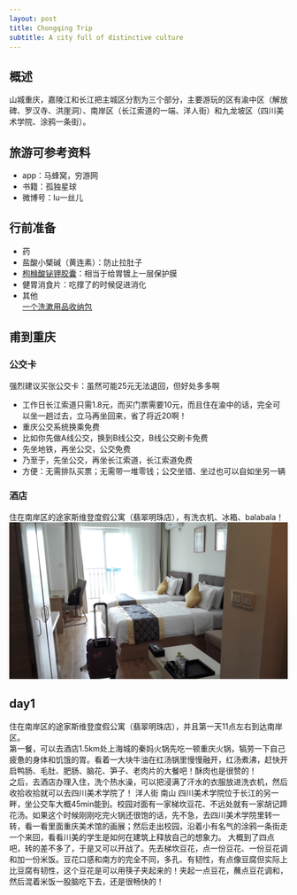 ```yaml
---
layout: post
title: Chongqing Trip
subtitle: A city full of distinctive culture
---
```

## 概述
山城重庆，嘉陵江和长江把主城区分割为三个部分，主要游玩的区有渝中区（解放碑、罗汉寺、洪崖洞）、南岸区（长江索道的一端、洋人街）和九龙坡区（四川美术学院、涂鸦一条街）。

## 旅游可参考资料
* app：马蜂窝，穷游网
* 书籍：孤独星球
* 微博号：lu一丝儿

## 行前准备
* 药   
* 盐酸小檗碱（黄连素）：防止拉肚子
* [枸橼酸铋钾胶囊](http://baike.baidu.com/view/226529.htm)：相当于给胃镀上一层保护膜
* 健胃消食片：吃撑了的时候促进消化
* 其他   
[一个洗漱用品收纳包](https://detail.tmall.com/item.htm?id=20323967856&spm=a1z09.2.0.0.9vxIhd&_u=q11a48b5036c)

## 甫到重庆

### 公交卡
强烈建议买张公交卡：虽然可能25元无法退回，但好处多多啊
* 工作日长江索道只需1.8元，而买门票需要10元，而且住在渝中的话，完全可以坐一趟过去，立马再坐回来，省了将近20啊！
* 重庆公交系统换乘免费
* 比如你先做A线公交，换到B线公交，B线公交刷卡免费
* 先坐地铁，再坐公交，公交免费
* 乃至于，先坐公交，再坐长江索道，长江索道免费
* 方便：无需排队买票；无需带一堆零钱；公交坐错、坐过也可以自如坐另一辆   

### 酒店
住在南岸区的途家斯维登度假公寓（翡翠明珠店），有洗衣机、冰箱、balabala！   
![](/img/Chongqing_hotel.jpg)

## day1
住在南岸区的途家斯维登度假公寓（翡翠明珠店），并且第一天11点左右到达南岸区。   
第一餐，可以去酒店1.5km处上海城的秦妈火锅先吃一顿重庆火锅，犒劳一下自己疲惫的身体和饥饿的胃。看着一大块牛油在红汤锅里慢慢融开，红汤煮沸，赶快开启鸭肠、毛肚、肥肠、脑花、笋子、老肉片的大餐吧！酥肉也是很赞的！   
之后，去酒店办理入住，洗个热水澡，可以把浸满了汗水的衣服放进洗衣机，然后收拾收拾就可以去四川美术学院了！   洋人街    南山
四川美术学院位于长江的另一畔，坐公交车大概45min能到。校园对面有一家梯坎豆花、不远处就有一家胡记蹄花汤。如果这个时候刚刚吃完火锅还很饱的话，先不急，去四川美术学院里转一转，看一看里面重庆美术馆的画展；然后走出校园，沿着小有名气的涂鸦一条街走一个来回，看看川美的学生是如何在建筑上释放自己的想象力。
大概到了四点吧，转的差不多了，于是又可以开战了。先去梯坎豆花，点一份豆花、一份豆花调和加一份米饭。豆花口感和南方的完全不同，多孔、有韧性，有点像豆腐但实际上比豆腐有韧性，这个豆花是可以用筷子夹起来的！夹起一点豆花，蘸点豆花调和，然后混着米饭一股脑吃下去，还是很畅快的！
